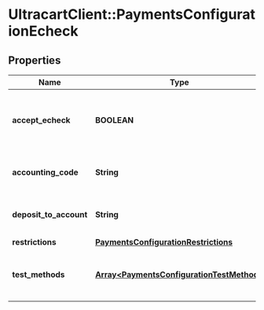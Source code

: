 # UltracartClient::PaymentsConfigurationEcheck

## Properties
Name | Type | Description | Notes
------------ | ------------- | ------------- | -------------
**accept_echeck** | **BOOLEAN** | Master flag indicating this merchant accepts eChecks | [optional] 
**accounting_code** | **String** | Optional Quickbooks accounting code | [optional] 
**deposit_to_account** | **String** | Optional Quickbooks deposit to account | [optional] 
**restrictions** | [**PaymentsConfigurationRestrictions**](PaymentsConfigurationRestrictions.md) |  | [optional] 
**test_methods** | [**Array&lt;PaymentsConfigurationTestMethod&gt;**](PaymentsConfigurationTestMethod.md) | Test methods for this payment method | [optional] 


